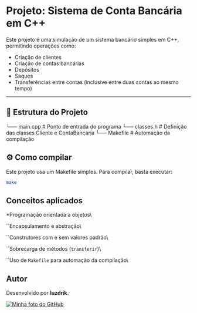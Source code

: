# Projeto: Sistema de Conta Bancária em C++

Este projeto é uma simulação de um sistema bancário simples em C++, permitindo operações como:

- Criação de clientes
- Criação de contas bancárias
- Depósitos
- Saques
- Transferências entre contas (inclusive entre duas contas ao mesmo tempo)

---

## 🧾 Estrutura do Projeto
└── main.cpp # Ponto de entrada do programa
└── classes.h # Definição das classes Cliente e ContaBancaria
└── Makefile # Automação da compilação

## ⚙️ Como compilar
Este projeto usa um Makefile simples. Para compilar, basta executar:

```bash
make
```

## Conceitos aplicados
*Programação orientada a objetos\

``Encapsulamento e abstração\

``Construtores com e sem valores padrão\

``Sobrecarga de métodos (```transferir```)\

``Uso de ```Makefile``` para automação da compilação\


## Autor

Desenvolvido por **luzdrik**.

[![Minha foto do GitHub](https://github.com/luzdrik.png?size=100)](https://github.com/luzdrik)
